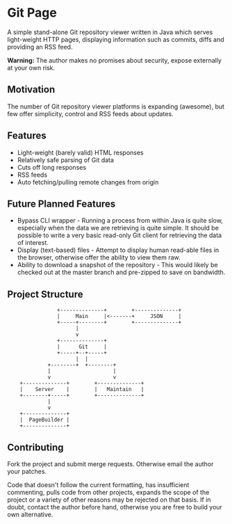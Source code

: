 # Git Page

A simple stand-alone Git repository viewer written in Java which serves
light-weight HTTP pages, displaying information such as commits, diffs and
providing an RSS feed.

**Warning:** The author makes no promises about security, expose externally at
your own risk.

## Motivation

The number of Git repository viewer platforms is expanding (awesome), but few
offer simplicity, control and RSS feeds about updates.

## Features

* Light-weight (barely valid) HTML responses
* Relatively safe parsing of Git data
* Cuts off long responses
* RSS feeds
* Auto fetching/pulling remote changes from origin

## Future Planned Features

* Bypass CLI wrapper - Running a process from within Java is quite slow,
especially when the data we are retrieving is quite simple. It should be
possible to write a very basic read-only Git client for retrieving the data of
interest.
* Display (text-based) files - Attempt to display human read-able files in the
browser, otherwise offer the ability to view them raw.
* Ability to download a snapshot of the repository - This would likely be
checked out at the master branch and pre-zipped to save on bandwidth.

## Project Structure

```
                +--------------+        +--------------+
                |     Main     |<-------+     JSON     |
                +-----+--------+        +--------------+
                      |
                      v
                +--------------+
                |      Git     |
                +-----+--+-----+
                      |  |
             +--------+  +--------+
             |                    |
             v                    v
    +--------------+        +--------------+
    |    Server    |        |   Maintain   |
    +--------+-----+        +--------------+
             |
             v
    +--------------+
    |  PageBuilder |
    +--------------+
```

## Contributing

Fork the project and submit merge requests. Otherwise email the author your
patches.

Code that doesn't follow the current formatting, has insufficient commenting,
pulls code from other projects, expands the scope of the project or a variety
of other reasons may be rejected on that basis. If in doubt, contact the author
before hand, otherwise you are free to build your own alternative.
